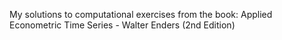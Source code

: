My solutions to computational exercises from the book: Applied Econometric Time Series - Walter Enders (2nd Edition)
